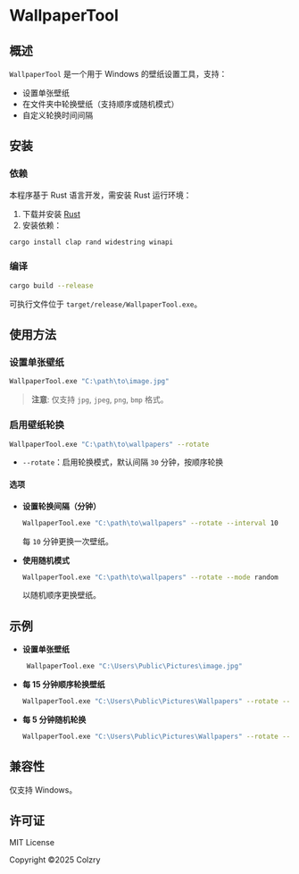 # WallpaperTool

## 概述
`WallpaperTool` 是一个用于 Windows 的壁纸设置工具，支持：

- 设置单张壁纸
- 在文件夹中轮换壁纸（支持顺序或随机模式）
- 自定义轮换时间间隔

## 安装
### 依赖
本程序基于 Rust 语言开发，需安装 Rust 运行环境：
1. 下载并安装 [Rust](https://www.rust-lang.org/)
2. 安装依赖：
```sh
cargo install clap rand widestring winapi
```

### 编译
```sh
cargo build --release
```
可执行文件位于 `target/release/WallpaperTool.exe`。

## 使用方法

### 设置单张壁纸
```sh
WallpaperTool.exe "C:\path\to\image.jpg"
```
> **注意**: 仅支持 `jpg`, `jpeg`, `png`, `bmp` 格式。

### 启用壁纸轮换
```sh
WallpaperTool.exe "C:\path\to\wallpapers" --rotate
```
- `--rotate`：启用轮换模式，默认间隔 `30` 分钟，按顺序轮换

#### 选项
- **设置轮换间隔（分钟）**
  ```sh
  WallpaperTool.exe "C:\path\to\wallpapers" --rotate --interval 10
  ```
  每 `10` 分钟更换一次壁纸。

- **使用随机模式**
  ```sh
  WallpaperTool.exe "C:\path\to\wallpapers" --rotate --mode random
  ```
  以随机顺序更换壁纸。

## 示例
- **设置单张壁纸**
  ```sh
   WallpaperTool.exe "C:\Users\Public\Pictures\image.jpg"
  ```
- **每 15 分钟顺序轮换壁纸**
  ```sh
  WallpaperTool.exe "C:\Users\Public\Pictures\Wallpapers" --rotate --interval 15
  ```
- **每 5 分钟随机轮换**
  ```sh
  WallpaperTool.exe "C:\Users\Public\Pictures\Wallpapers" --rotate --interval 5 --mode random
  ```

## 兼容性
仅支持 Windows。

## 许可证
MIT License

Copyright ©️2025 Colzry